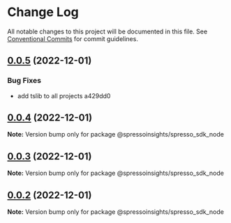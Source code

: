 # Change Log

All notable changes to this project will be documented in this file.
See [Conventional Commits](https://conventionalcommits.org) for commit guidelines.

## [0.0.5](/compare/v0.0.4...v0.0.5) (2022-12-01)

### Bug Fixes

-   add tslib to all projects a429dd0

## [0.0.4](/compare/v0.0.3...v0.0.4) (2022-12-01)

**Note:** Version bump only for package @spressoinsights/spresso_sdk_node

## [0.0.3](/compare/v0.0.1...v0.0.3) (2022-12-01)

**Note:** Version bump only for package @spressoinsights/spresso_sdk_node

## [0.0.2](/compare/v0.0.1...v0.0.2) (2022-12-01)

**Note:** Version bump only for package @spressoinsights/spresso_sdk_node
